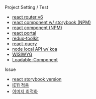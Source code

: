 Project Setting / Test

-   [react router v6](https://github.com/kdilot/log/tree/main/react-router#readme)
-   [react component w/ storybook (NPM)](https://github.com/kdilot/log/tree/main/react-component-npm-storybook#readme)
-   [react component (NPM)](https://github.com/kdilot/log/tree/main/react-component-npm#readme)
-   [react portal](https://github.com/kdilot/log/tree/main/cra-portal#readme)
-   [redux-toolkit](https://github.com/kdilot/log/tree/main/cra-redux-toolkit#readme)
-   [react-query](https://github.com/kdilot/log/tree/main/cra-react-query#readme)
-   [node local API w/ koa](https://github.com/kdilot/log/tree/main/node-koa#readme)
-   [WISIWYG](https://gist.github.com/kdilot/9ad8c363d739f97722c2c255fb3bbe97)
-   [Loadable-Component](https://gist.github.com/kdilot/f1d57e88fb3c0c90e6fc150c83bf39ff)

Issue

-   [react storybook version](https://github.com/kdilot/log/tree/main/cra-storybook#readme)
-   [IE11 적용](https://gist.github.com/kdilot/80204841f80b6f47ba0fd92fc749e6da)
-   [이미지 최적화](https://gist.github.com/kdilot/cdf5db9f4a1b677f07c6a50609b12848)
